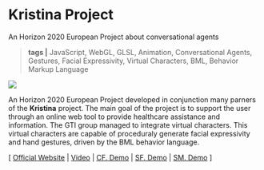 # **Kristina Project**
An Horizon 2020 European Project about conversational agents

> **tags |** JavaScript, WebGL, GLSL, Animation, Conversational Agents, Gestures, Facial Expressivity, Virtual Characters, BML, Behavior Markup Language

![](https://i.imgur.com/iVwplRf.png)

An Horizon 2020 European Project developed in conjunction many parners of the **Kristina** project. The main goal of the project is to support the user through an online web tool to provide healthcare assistance and information. The  GTI group managed to integrate virtual characters. This virtual characters are capable of proceduraly generate facial expressivity and hand gestures, driven by the BML behavior language.

[ 
[Official Website](http://kristina-project.eu/en/) | 
[Video](https://www.youtube.com/watch?v=Vo0t32e_zug) |
[CF. Demo](build/cf) | [SF. Demo](build/sf) | [SM. Demo](build/sm) ]